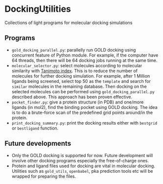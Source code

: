 # DockingUtilities
Collections of light programs for molecular docking simulations

## Programs 
* `gold_docking_parallel.py`: parallelly run GOLD docking using concurrent feature of Python module. For example, if the computer have 64 threads, then there will be 64 docking jobs running at the same time.
* `molecular_selector.py`: select molecules according to molecular similarity with [Tanimoto index](https://jcheminf.biomedcentral.com/articles/10.1186/s13321-015-0069-3). This is to reduce the number of molecules for further docking simulation. For example, after 1 Million ligands being screened, select top 50 as the `template` and search for `similar` molecules in the remaining database. Then docking on the selected molecules can be performed using `gold_docking_parallel.py` described above. This approach has been proven effective.
* `pocket_finder.py`: give a protein structure (in PDB) and one/more ligands (in mol2), find the binding pocket using GOLD docking. The idea is to do a brute-force scan of the predefined grid points around/in the protein.
* `print_docking_summary.py`: print the docking results either with `bestgrid` or `bestligand` function.

## Future developments
* Only the GOLD docking is supported for now. Future development will involve other docking programs especially the free-of-charge ones.
* Protein and ligand files used for docking are vital in molecular docking. Utilities such as `gold_utils`, `openbabel`, pka prediction tools etc will be wrapped for preparing the files.

